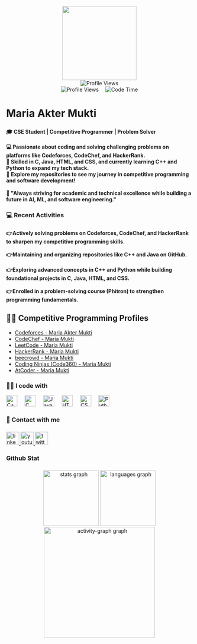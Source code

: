 <div align="center">
  <img height="200" src="https://i.ibb.co.com/khFmxDx/Purple-and-Yellow-Elegant-Personal-Profile-with-Photo-Profile-Linkedin-Background-Photo-2.png"  />
</div>

<!-- Profile Views Counter -->
<div align="center">
  <img src="https://komarev.com/ghpvc/?username=mariaaktermukti&style=for-the-badge&color=blue" alt="Profile Views" />
</div>

<!-- Profile Views + Code Time -->
<div align="center">
  <!-- Profile Views -->
  <img src="https://komarev.com/ghpvc/?username=mariaaktermukti&style=for-the-badge&color=blue" alt="Profile Views" />

  <!-- Spacer -->
  <img width="10" />

  <!-- Code Time -->
  <img src="https://img.shields.io/badge/Code%20Time-156%20hrs%2018%20mins-purple?style=for-the-badge&logo=visualstudiocode&logoColor=white" alt="Code Time" />
</div>


###

<h1 align="left">Maria Akter Mukti</h1>

###

<h4 align="left">🎓 CSE Student | Competitive Programmer | Problem Solver<br><br>💻 Passionate about coding and solving challenging problems on platforms like Codeforces, CodeChef, and HackerRank.<br>🚀 Skilled in C, Java, HTML, and CSS, and currently learning C++ and Python to expand my tech stack.<br>🔗 Explore my repositories to see my journey in competitive programming and software development!<br><br>🌱 "Always striving for academic and technical excellence while building a future in AI, ML, and software engineering."</h4>

###

<h3 align="left">💻 Recent Activities</h3>

###

<h4 align="left">👉Actively solving problems on Codeforces, CodeChef, and HackerRank to sharpen my competitive programming skills.<br><br>👉Maintaining and organizing repositories like C++ and Java on GitHub.<br><br>👉Exploring advanced concepts in C++ and Python while building foundational projects in C, Java, HTML, and CSS.<br><br>👉Enrolled in a problem-solving course (Phitron) to strengthen programming fundamentals.</h4>

###

<h2>👨‍💻 Competitive Programming Profiles</h2>
<ul>
  <li><a href="https://codeforces.com/profile/maria_akter_mukti" target="_blank">Codeforces - Maria Akter Mukti</a></li>
  <li><a href="https://www.codechef.com/users/mukti_13" target="_blank">CodeChef - Maria Mukti</a></li>
  <li><a href="https://leetcode.com/u/mariamukti051/" target="_blank">LeetCode - Maria Mukti</a></li>
  <li><a href="https://www.hackerrank.com/profile/mariamukti051" target="_blank">HackerRank - Maria Mukti</a></li>
  <li><a href="https://judge.beecrowd.com/en/profile/1101330" target="_blank">beecrowd - Maria Mukti</a></li>
  <li><a href="https://www.naukri.com/code360/profile/f5cd9138-a473-4602-b6cb-4911bea799fb" target="_blank">Coding Ninjas (Code360) - Maria Mukti</a></li>
  <li><a href="https://atcoder.jp/users/Maria_Mukti" target="_blank">AtCoder - Maria Mukti</a></li>
</ul>

### 
<h3 align="left">👩‍💻 I code with</h3>
<div align="left">
  <img
    src="https://cdn.jsdelivr.net/gh/devicons/devicon/icons/cplusplus/cplusplus-original.svg"
    alt="C++"
    width="30"
    height="30"
    style="object-fit: contain;"
  />
  <img width="12" />
  <img
    src="https://cdn.jsdelivr.net/gh/devicons/devicon/icons/c/c-original.svg"
    alt="C"
    width="30"
    height="30"
    style="object-fit: contain;"
  />
  <img width="12" />
  <img
    src="https://cdn.jsdelivr.net/gh/devicons/devicon/icons/java/java-original.svg"
    alt="Java"
    width="30"
    height="30"
    style="object-fit: contain;"
  />
  <img width="12" />
  <img
    src="https://cdn.jsdelivr.net/gh/devicons/devicon/icons/html5/html5-original.svg"
    alt="HTML5"
    width="30"
    height="30"
    style="object-fit: contain;"
  />
  <img width="12" />
  <img
    src="https://cdn.jsdelivr.net/gh/devicons/devicon/icons/css3/css3-original.svg"
    alt="CSS3"
    width="30"
    height="30"
    style="object-fit: contain;"
  />
  <img width="12" />
  <img
    src="https://cdn.jsdelivr.net/gh/devicons/devicon/icons/python/python-original.svg"
    alt="Python"
    width="30"
    height="30"
    style="object-fit: contain;"
  />
</div>


###

<div align="center">
</div>

###

<h3 align="left">📲 Contact with me</h3>

###

<div align="left">
  <a href="https://www.linkedin.com/in/maria-mukti-1a6840337">
    <img src="https://img.shields.io/static/v1?message=LinkedIn&logo=linkedin&label=&color=0077B5&logoColor=white&labelColor=&style=for-the-badge" height="35" alt="linkedin logo" />
  </a>
  <a href="https://www.youtube.com/channel/UCldy_h35SGUc02VjeI644Ig">
    <img src="https://img.shields.io/static/v1?message=YouTube&logo=youtube&label=&color=FF0000&logoColor=white&labelColor=&style=for-the-badge" height="35" alt="youtube logo" />
  </a>
  <a href="https://twitter.com/MariaMukti30920">
    <img src="https://img.shields.io/static/v1?message=Twitter&logo=twitter&label=&color=1DA1F2&logoColor=white&labelColor=&style=for-the-badge" height="35" alt="twitter logo" />
  </a>
</div>

###

<h3 align="left">Github Stat</h3>

###

<div align="center">
  <img src="https://github-readme-stats.vercel.app/api?username=mariaaktermukti&hide_title=false&hide_rank=false&show_icons=true&include_all_commits=true&count_private=true&disable_animations=false&theme=dracula&locale=en&hide_border=false&order=1" height="150" alt="stats graph"  />
  <img src="https://github-readme-stats.vercel.app/api/top-langs?username=mariaaktermukti&locale=en&hide_title=false&layout=compact&card_width=320&langs_count=5&theme=dracula&hide_border=false&order=2" height="150" alt="languages graph"  />
  <img src="https://github-readme-activity-graph.vercel.app/graph?username=mariaaktermukti&radius=16&theme=react&area=true&order=5" height="300" alt="activity-graph graph"  />
</div>

###
